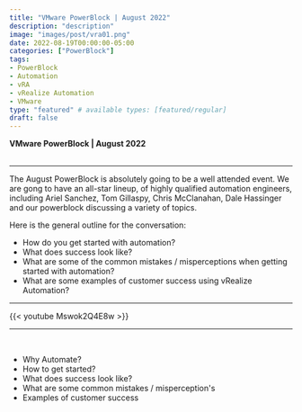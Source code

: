 ```yaml
---
title: "VMware PowerBlock | August 2022"
description: "description"
image: "images/post/vra01.png"
date: 2022-08-19T00:00:00-05:00
categories: ["PowerBlock"]
tags:
- PowerBlock
- Automation
- vRA
- vRealize Automation
- VMware
type: "featured" # available types: [featured/regular]
draft: false
---
```


<div>
  <b>VMware PowerBlock | August 2022</b>
</div>
<div>
  <br>
</div>

---

The August PowerBlock is absolutely going to be a well attended event. We are gong to have an all-star lineup, of highly qualified automation engineers, including Ariel Sanchez, Tom Gillaspy, Chris McClanahan, Dale Hassinger and our powerblock discussing a variety of topics.
 
Here is the general outline for the conversation:

* How do you get started with automation?
* What does success look like?
* What are some of the common mistakes / misperceptions when getting started with automation?
* What are some examples of customer success using vRealize Automation?

---

{{< youtube Mswok2Q4E8w >}}  

---

<div>
  <br>
</div>

* Why Automate?
* How to get started?
* What does success look like?
* What are some common mistakes / misperception's
* Examples of customer success
